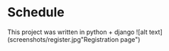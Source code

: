 # Schedule
This project was written in python + django
![alt text](screenshots/register.jpg"Registration page")

